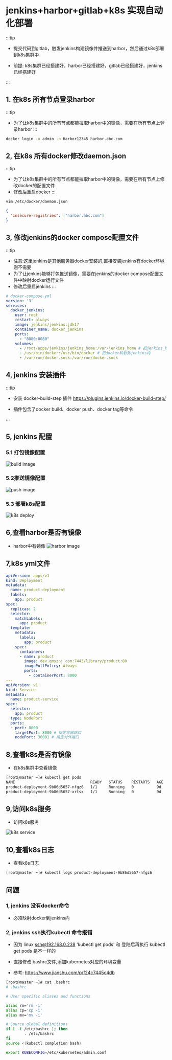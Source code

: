 # jenkins+harbor+gitlab+k8s 实现自动化部署

:::tip

* 提交代码到gitlab，触发jenkins构建镜像并推送到harbor，然后通过k8s部署到k8s集群中

* 前提: k8s集群已经搭建好，harbor已经搭建好，gitlab已经搭建好，jenkins已经搭建好

:::

## 1. 在k8s 所有节点登录harbor

:::tip

* 为了让k8s集群中的所有节点都能拉取harbor中的镜像，需要在所有节点上登录harbor
:::

```bash
docker login -u admin -p Harbor12345 harbor.abc.com
```

## 2, 在k8s 所有docker修改daemon.json

:::tip

* 为了让k8s集群中的所有节点都能拉取harbor中的镜像，需要在所有节点上修改docker的配置文件
* 修改后重启docker
:::

```bash
vim /etc/docker/daemon.json
```

```json
{
  "insecure-registries": ["harbor.abc.com"]
}
```

## 3, 修改jenkins的docker compose配置文件

:::tip

* 注意:这里jenkins是其他服务器docker安装的,直接安装jenkins有docker环境则不需要
* 为了让jenkins能够打包推送镜像，需要在jenkins的docker compose配置文件中映射docker运行文件
* 修改后重启jenkins
:::

```yml
# docker-compose.yml
version: '3'
services:
  docker_jenkins:
    user: root
    restart: always
    image: jenkins/jenkins:jdk17
    container_name: docker_jenkins
    ports:
      - "8080:8080"
    volumes:
      - /root/apps/jenkins/jenkins_home:/var/jenkins_home # 把jenkins_home映射到本地
      - /usr/bin/docker:/usr/bin/docker # 把docker映射到jenkins内
      - /var/run/docker.sock:/var/run/docker.sock
```

## 4, jenkins 安装插件

:::tip

* 安装 docker-build-step 插件 <https://plugins.jenkins.io/docker-build-step/>

* 插件包含了docker build、docker push、docker tag等命令

:::

## 5, jenkins 配置

### 5.1 打包镜像配置

![build image](https://i0.hdslb.com/bfs/article/350492110988710f34b3c8c74c9b2dab102411794.png)

### 5.2推送镜像配置

![push image](https://i0.hdslb.com/bfs/article/5f9d3f88d03680bf7f94c4e4a19b39b8102411794.png)

### 5.3 部署k8s配置

![k8s deploy](https://i0.hdslb.com/bfs/article/6bcf7535a8c75a7466c7245c6a895711102411794.png)

## 6,查看harbor是否有镜像

* harbor中有镜像
![harbor image](https://i0.hdslb.com/bfs/article/a3063a352ab5398014b473e7e0b7122d102411794.png)

## 7,k8s yml文件

```yml
apiVersion: apps/v1
kind: Deployment
metadata:
  name: product-deployment
  labels:
    app: product
spec:
  replicas: 2
  selector:
    matchLabels:
      app: product
  template:
    metadata:
      labels:
        app: product
    spec:
      containers:
      - name: product
        image: dev.qmsznj.com:7443/library/product:80
        imagePullPolicy: Always
        ports:
          - containerPort: 8000
---
apiVersion: v1
kind: Service
metadata:
  name: product-service
spec:
  selector:
    app: product
  type: NodePort
  ports:
  - port: 8000 
    targetPort: 8000 # 指定容器端口
    nodePort: 30001 # 指定对外端口
```

## 8,查看k8s是否有镜像

* 在k8s集群中查看镜像

```bash
[root@master ~]# kubectl get pods
NAME                                 READY   STATUS    RESTARTS   AGE
product-deployment-9b86d5657-nfgz6   1/1     Running   0          9d
product-deployment-9b86d5657-xrtsx   1/1     Running   0          9d
```

## 9,访问k8s服务

* 访问k8s服务

![k8s service](https://i0.hdslb.com/bfs/article/13f90870ad366678af06842bab42bdb9102411794.png)

## 10,查看k8s日志

* 查看k8s日志

```bash
[root@master ~]# kubectl logs product-deployment-9b86d5657-nfgz6
```

## 问题

### 1, jenkins 没有docker命令

* 必须映射docker到jenkins内

### 2, jenkins ssh执行kubectl 命令报错

* 因为 linux ssh@192.168.0.238 'kubectl get pods' 和 登陆后再执行 kubectl get pods 是不一样的

* 直接修改.bashrc文件,添加kubernetes对应的环境变量

* 参考: <https://www.jianshu.com/p/f24c7445c4db>

```bash
[root@master ~]# cat .bashrc
# .bashrc

# User specific aliases and functions

alias rm='rm -i'
alias cp='cp -i'
alias mv='mv -i'

# Source global definitions
if [ -f /etc/bashrc ]; then
        . /etc/bashrc
fi
source <(kubectl completion bash)

export KUBECONFIG=/etc/kubernetes/admin.conf
```
